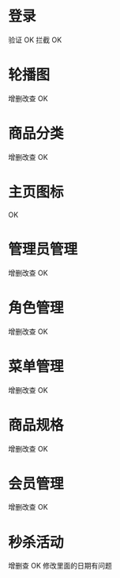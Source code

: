 # 登录

验证 OK  拦截  OK

# 轮播图

增删改查  OK

# 商品分类

增删改查   OK

# 主页图标

OK

# 管理员管理

增删改查  OK

# 角色管理

增删改查  OK

# 菜单管理

增删改查  OK

# 商品规格

增删改查  OK

# 会员管理

增删改查  OK

# 秒杀活动

增删查  OK  修改里面的日期有问题